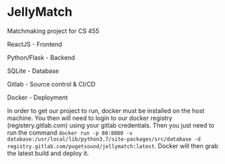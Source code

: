 # JellyMatch

Matchmaking project for CS 455

ReactJS - Frontend

Python/Flask - Backend

SQLite - Database

Gitlab - Source control & CI/CD

Docker - Deployment

In order to get our project to run, docker must be installed on the host machine. You then will need to login to our docker registry (registery.gitlab.com) using your gitlab credentials. Then you just need to run the command ```docker run -p 80:8080 -v database:/usr/local/lib/python3.7/site-packages/src/database -d registry.gitlab.com/pugetsound/jellymatch:latest```. Docker will then grab the latest build and deploy it.
